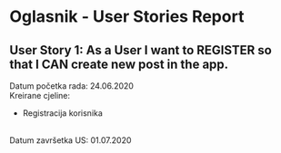 # Oglasnik - User Stories Report

## User Story 1: As a User I want to REGISTER so that I CAN create new post in the app.
Datum početka rada: 24.06.2020 <br> 
Kreirane cjeline: <ul><li>Registracija korisnika</li></ul><br>
Datum završetka US: 01.07.2020<br>
